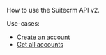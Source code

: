 How to use the Suitecrm API v2.

Use-cases:

* [Create an account](README.create.md)
* [Get all accounts](README.read.md)
